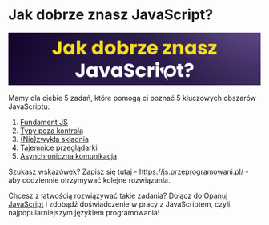 # Jak dobrze znasz JavaScript?

![](./media/cover.png)

Mamy dla ciebie 5 zadań, które pomogą ci poznać 5 kluczowych obszarów JavaScriptu:

1. [Fundament JS](https://github.com/psmyrdek/ojs-2022/tree/master/1)
2. [Typy poza kontrolą](https://github.com/psmyrdek/ojs-2022/tree/master/2)
3. [(Nie)zwykła składnia](https://github.com/psmyrdek/ojs-2022/tree/master/3)
4. [Tajemnice przeglądarki](https://github.com/psmyrdek/ojs-2022/tree/master/4)
5. [Asynchroniczna komunikacja](https://github.com/psmyrdek/ojs-2022/tree/master/5)

Szukasz wskazówek? Zapisz się tutaj - https://js.przeprogramowani.pl/ - aby codziennie otrzymywać kolejne rozwiązania.

Chcesz z łatwością rozwiązywać takie zadania? Dołącz do [Opanuj JavaScript](https://przeprogramowani.pl/kurs) i zdobądź doświadczenie w pracy z JavaScriptem, czyli najpopularniejszym językiem programowania!